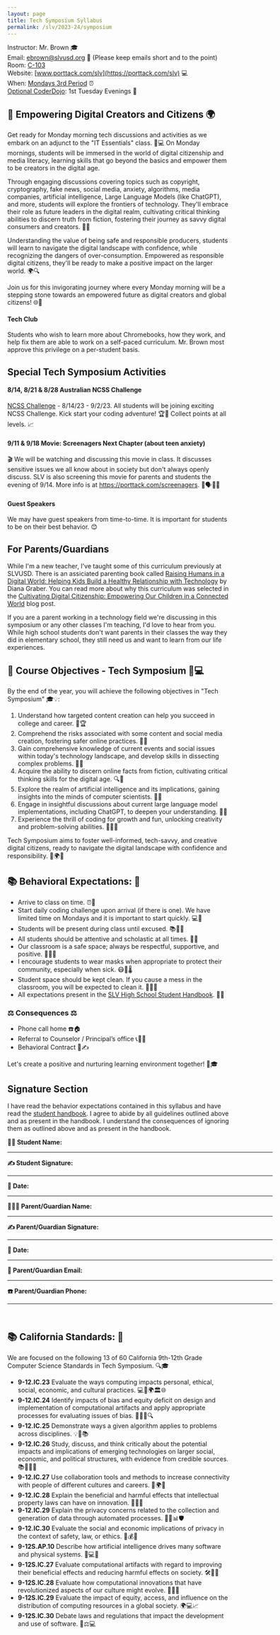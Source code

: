 ```yaml
---
layout: page
title: Tech Symposium Syllabus
permalink: /slv/2023-24/symposium
---
```

Instructor: Mr. Brown 🎓
<br>
Email: [ebrown@slvusd.org](mailto:ebrown@slvusd.org) 📧 (Please keep emails short and to the point)
<br>
Room: [C-103](/docs/assets/images/SLVHSCampusmap.pdf)
<br>
Website: [www.porttack.com/slv](https://porttack.com/slv) 💻
<br>
When: [Mondays 3rd Period](https://4.files.edl.io/cc47/08/02/23/003111-2f5a833f-44e2-4f38-99ff-07bf15ec51e7.pdf) ⏰
<br>
[Optional CoderDojo](/slv/2023-24/coderdojo): 1st Tuesday Evenings 🌙

## 🚀 Empowering Digital Creators and Citizens 🌍

Get ready for Monday morning tech discussions and activities as we embark on an  adjunct to the "IT Essentials" class. 🚀💻 On Monday mornings, students will be immersed in the world of digital citizenship and media literacy, learning skills that go beyond the basics and empower them to be creators in the digital age.

Through engaging discussions covering topics such as copyright, cryptography, fake news, social media, anxiety, algorithms, media companies, artificial intelligence, Large Language Models (like ChatGPT), and more, students will explore the frontiers of technology. They'll embrace their role as future leaders in the digital realm, cultivating critical thinking abilities to discern truth from fiction, fostering their journey as savvy digital consumers and creators. 💬💡

Understanding the value of being safe and responsible producers, students will learn to navigate the digital landscape with confidence, while recognizing the dangers of over-consumption. Empowered as responsible digital citizens, they'll be ready to make a positive impact on the larger world. 🌍🔍

Join us for this invigorating journey where every Monday morning will be a stepping stone towards an empowered future as digital creators and global citizens! 🌐🌟

#### Tech Club

Students who wish to learn more about Chromebooks, how they work, and help fix them are able to work on a self-paced curriculum. Mr. Brown most approve this privilege on a per-student basis.

## Special Tech Symposium Activities

#### 8/14, 8/21 & 8/28 Australian NCSS Challenge

[NCSS Challenge](https://groklearning.com/challenge/) - 8/14/23 - 9/2/23. All students will be joining exciting NCSS Challenge. Kick start your coding adventure! 🏆🚀 Collect points at all levels. 📈

#### 9/11 & 9/18 Movie: Screenagers Next Chapter (about teen anxiety)

🎬 We will be watching and discussing this movie in class. It discusses sensitive issues we all know about in society but don't always openly discuss. SLV is also screening this movie for parents and students the evening of 9/14. More info is at https://porttack.com/screenagers. 🍿🗣️💬🌐

#### Guest Speakers

We may have guest speakers from time-to-time. It is important for students to be on their best behavior. 😊

## For Parents/Guardians

While I'm a new teacher, I've taught some of this curriculum previously at SLVUSD. There is an assiciated parenting book called [Raising Humans in a Digital World: Helping Kids Build a Healthy Relationship with Technology](https://www.cyberwise.org/book) by Diana Graber. You can read more about why this curriculum was selected in the [Cultivating Digital Citizenship: Empowering Our Children in a Connected World](/2020/01/01/cybercivics.html) blog post.

If you are a parent working in a technology field we're discussing in this symposium or any other classes I'm teaching, I'd love to hear from you. While high school students don't want parents in their classes the way they did in elementary school, they still need us and want to learn from our life experiences.

## 🎯 Course Objectives - Tech Symposium 🚀💻

By the end of the year, you will achieve the following objectives in "Tech Symposium" 🎓💡:

1. Understand how targeted content creation can help you succeed in college and career. 🎯🏆
2. Comprehend the risks associated with some content and social media creation, fostering safer online practices. 🚫😬
3. Gain comprehensive knowledge of current events and social issues within today's technology landscape, and develop skills in dissecting complex problems. 📰🌐
4. Acquire the ability to discern online facts from fiction, cultivating critical thinking skills for the digital age. 🔍🧠
5. Explore the realm of artificial intelligence and its implications, gaining insights into the minds of computer scientists. 🤖💡
6. Engage in insightful discussions about current large language model implementations, including ChatGPT, to deepen your understanding. 💬🌐
7. Experience the thrill of coding for growth and fun, unlocking creativity and problem-solving abilities. 👩‍💻🎉

Tech Symposium aims to foster well-informed, tech-savvy, and creative digital citizens, ready to navigate the digital landscape with confidence and responsibility. 🌟🌍🚀

## 📚 Behavioral Expectations: 🚀

- Arrive to class on time. ⏰🚪
- Start daily coding challenge upon arrival (if there is one). We have limited time on Mondays and it is important to start quickly. 💻🧩
- Students will be present during class until excused. 📚🙋‍♂️
- All students should be attentive and scholastic at all times. 👀🧠
- Our classroom is a safe space; always be respectful, supportive, and positive. 🏫🤝😊
- I encourage students to wear masks when appropriate to protect their community, especially when sick. 😷👥🌡️
- Student space should be kept clean. If you cause a mess in the classroom, you will be expected to clean it. 🧹🚮🧽
- All expectations present in the [SLV High School Student Handbook](https://4.files.edl.io/bc4e/08/02/23/002808-b216a732-f42e-49b7-8bda-aea29630e3de.pdf). 🍎📘

### ⚖️ Consequences ⚖️

- Phone call home ☎️🏠
- Referral to Counselor / Principal’s office 📞👨‍💼
- Behavioral Contract 📜✍️

Let's create a positive and nurturing learning environment together! 🌟🎓

## Signature Section

I have read the behavior expectations contained in this syllabus and have read the [student handbook](https://4.files.edl.io/bc4e/08/02/23/002808-b216a732-f42e-49b7-8bda-aea29630e3de.pdf). I agree to abide by all guidelines outlined above and as present in the handbook. I understand the consequences of ignoring them as outlined above and as present in the handbook.


**🧑‍🎓 Student Name:**  
<div style="width:600px"><hr style="border-color:black"/></div>

**✍️ Student Signature:**  
<div style="width:600px"><hr style="border-color:black"/></div>

**📅 Date:**  
<div style="width:600px"><hr style="border-color:black"/></div>

**👨‍👩‍👦 Parent/Guardian Name:**  
<div style="width:600px"><hr style="border-color:black"/></div>

**✍️ Parent/Guardian Signature:**  
<div style="width:600px"><hr style="border-color:black"/></div>

**📅 Date:**  
<div style="width:600px"><hr style="border-color:black"/></div>

**📧 Parent/Guardian Email:**  
<div style="width:600px"><hr style="border-color:black"/></div>

**☎️ Parent/Guardian Phone:**  
<div style="width:600px"><hr style="border-color:black"/></div>

<br>

## 📚 California Standards: 🎯

We are focused on the following 13 of 60 California 9th-12th Grade Computer Science Standards in Tech Symposium. 🔍🎓

* **9-12.IC.23** Evaluate the ways computing impacts personal, ethical, social, economic, and cultural practices. 💻🧠🌍🏛️🌐
* **9-12.IC.24** Identify impacts of bias and equity deficit on design and implementation of computational artifacts and apply appropriate processes for evaluating issues of bias. 🎯🚧📐🔍
* **9-12.IC.25** Demonstrate ways a given algorithm applies to problems across disciplines. 💡🔢📚
* **9-12.IC.26** Study, discuss, and think critically about the potential impacts and implications of emerging technologies on larger social, economic, and political structures, with evidence from credible sources. 📚🤔🌐🌇
* **9-12.IC.27** Use collaboration tools and methods to increase connectivity with people of different cultures and careers. 🤝🌍💼
* **9-12.IC.28** Explain the beneficial and harmful effects that intellectual property laws can have on innovation. 💼📜🔬
* **9-12.IC.29** Explain the privacy concerns related to the collection and generation of data through automated processes. 🕵️‍♂️📊🛡️
* **9-12.IC.30** Evaluate the social and economic implications of privacy in the context of safety, law, or ethics. 👥💰🔐
* **9-12S.AP.10** Describe how artificial intelligence drives many software and physical systems. 🤖💻🌐
* **9-12S.IC.27** Evaluate computational artifacts with regard to improving their beneficial effects and reducing harmful effects on society. 🛠️🌱🚫
* **9-12S.IC.28** Evaluate how computational innovations that have revolutionized aspects of our culture might evolve. 🚀💡🔄
* **9-12S.IC.29** Evaluate the impact of equity, access, and influence on the distribution of computing resources in a global society. 🌍💻📈
* **9-12S.IC.30** Debate laws and regulations that impact the development and use of software. 📝⚖️💻
